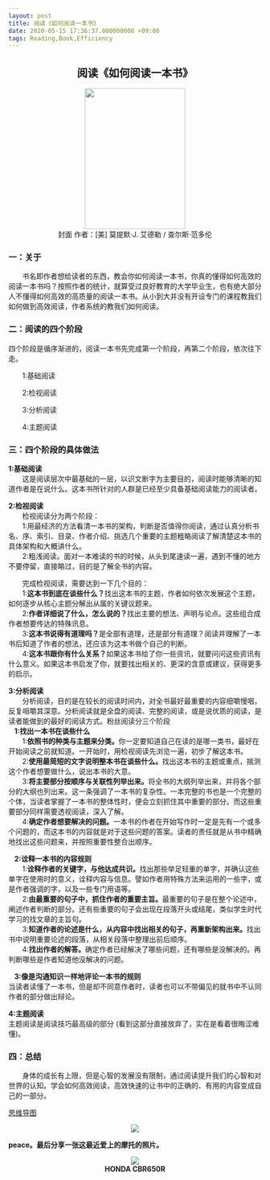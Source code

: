 ```yaml
---
layout: post
title: 阅读《如何阅读一本书》
date: 2020-05-15 17:36:37.000000000 +09:00
tags: Reading,Book,Efficiency
---
```


## <center>阅读《如何阅读一本书》</center>  
<center><img src="https://img1.doubanio.com/view/subject/l/public/s1670978.jpg" width="200" height="280"/></center>
<center>封面 作者：[美] 莫提默·J. 艾德勒 / 查尔斯·范多伦</center>



### 一：关于
&nbsp;&nbsp;&nbsp;&nbsp;&nbsp;&nbsp;&nbsp;书名即作者想给读者的东西，教会你如何阅读一本书，你真的懂得如何高效的阅读一本书吗？按照作者的统计，就算受过良好教育的大学毕业生，也有绝大部分人不懂得如何高效的高质量的阅读一本书。从小到大并没有开设专门的课程教我们如何做到高效阅读，作者系统的教我们如何阅读。

### 二：阅读的四个阶段   
四个阶段是循序渐进的，阅读一本书先完成第一个阶段，再第二个阶段，依次往下走。   

&nbsp;&nbsp;&nbsp;&nbsp;&nbsp;&nbsp;&nbsp;1:基础阅读    

&nbsp;&nbsp;&nbsp;&nbsp;&nbsp;&nbsp;&nbsp;2:检视阅读  

&nbsp;&nbsp;&nbsp;&nbsp;&nbsp;&nbsp;&nbsp;3:分析阅读   

&nbsp;&nbsp;&nbsp;&nbsp;&nbsp;&nbsp;&nbsp;4:主题阅读   

### 三：四个阶段的具体做法
<strong>1:基础阅读</strong>   
&nbsp;&nbsp;&nbsp;&nbsp;&nbsp;&nbsp;&nbsp;这是阅读层次中最基础的一层，以识文断字为主要目的，阅读时能够清晰的知道作者是在说什么。这本书所针对的人群是已经至少具备基础阅读能力的阅读者。


<strong>2:检视阅读</strong>   
&nbsp;&nbsp;&nbsp;&nbsp;&nbsp;&nbsp;&nbsp;检视阅读分为两个阶段：   
&nbsp;&nbsp;&nbsp;&nbsp;&nbsp;&nbsp;&nbsp;1:用最经济的方法看清一本书的架构，判断是否值得你阅读，通过认真分析书名、序、索引、目录、作者介绍、挑选几个重要的主题粗略阅读了解清楚这本书的具体架构和大概讲什么。    
&nbsp;&nbsp;&nbsp;&nbsp;&nbsp;&nbsp;&nbsp;2:粗浅阅读。面对一本难读的书的时候，从头到尾速读一遍，遇到不懂的地方不要停留，直接略过，目的是了解全书的内容。    
   
&nbsp;&nbsp;&nbsp;&nbsp;&nbsp;&nbsp;&nbsp;完成检视阅读，需要达到一下几个目的：  
&nbsp;&nbsp;&nbsp;&nbsp;&nbsp;&nbsp;&nbsp;1:<strong>这本书到底在谈些什么？</strong>找出这本书的主题，作者如何依次发展这个主题，如何逐步从核心主题分解出从属的关键议题来。   
&nbsp;&nbsp;&nbsp;&nbsp;&nbsp;&nbsp;&nbsp;2:<strong>作者详细说了什么，怎么说的？</strong>找出主要的想法、声明与论点。这些组合成作者想要传达的特殊讯息。   
&nbsp;&nbsp;&nbsp;&nbsp;&nbsp;&nbsp;&nbsp;3:<strong>这本书说得有道理吗？</strong>是全部有道理，还是部分有道理？阅读并理解了一本书后知道了作者的想法，还应该为这本书做个自己的判断。    
&nbsp;&nbsp;&nbsp;&nbsp;&nbsp;&nbsp;&nbsp;4:<strong>这本书跟你有什么关系？</strong>如果这本书给了你一些资讯，就要问问这些资讯有什么意义。如果这本书启发了你，就要找出相关的、更深的含意或建议，获得更多的启示。   

<strong>3:分析阅读</strong>   
&nbsp;&nbsp;&nbsp;&nbsp;&nbsp;&nbsp;&nbsp;分析阅读，目的是在较长的阅读时间内，对全书最好最重要的内容细嚼慢咽，反复咀嚼其深意。分析阅读就是全盘的阅读、完整的阅读，或是说优质的阅读，是读者能做到的最好的阅读方式。粉丝阅读分三个阶段  
&nbsp;&nbsp;&nbsp;<strong>1:找出一本书在谈些什么</strong>    
&nbsp;&nbsp;&nbsp;&nbsp;&nbsp;&nbsp;&nbsp;1:<strong>依照书的种类与主题来分类。</strong>你一定要知道自己在读的是哪一类书，最好在开始阅读之前就知道。一开始时，用检视阅读先浏览一遍，初步了解这本书。   
&nbsp;&nbsp;&nbsp;&nbsp;&nbsp;&nbsp;&nbsp;2:<strong>使用最简短的文字说明整本书在谈些什么。</strong>找出这本书的主题或重点，揣测这个作者想要做什么，说出本书的大意。  
&nbsp;&nbsp;&nbsp;&nbsp;&nbsp;&nbsp;&nbsp;3:<strong>将主要部分按顺序与关联性列举出来。</strong>将全书的大纲列举出来，并将各个部分的大纲也列出来。这一条强调了一本书的复杂性。一本完整的书也是一个完整的个体，当读者掌握了一本书的整体性时，便会立刻抓住其中重要的部分。而这些重要部分同样需要透视阅读，深入了解。  
&nbsp;&nbsp;&nbsp;&nbsp;&nbsp;&nbsp;&nbsp;4:<strong>确定作者想要解决的问题。</strong>一本书的作者在开始写作时一定是先有一个或多个问题的，而这本书的内容就是对于这些问题的答案。读者的责任就是从书中精确地找出这些问题来，并按照重要性整合出顺序。     

&nbsp;&nbsp;&nbsp;<strong>2:诠释一本书的内容规则</strong>   
&nbsp;&nbsp;&nbsp;&nbsp;&nbsp;&nbsp;&nbsp;1:<strong>诠释作者的关键字，与他达成共识。</strong>找出那些举足轻重的单字，并确认这些单字在使用时的意义，诠释内容与信息。譬如作者用特殊方法来运用的一些字，或是作者强调的字，以及一些专门用语等。  
&nbsp;&nbsp;&nbsp;&nbsp;&nbsp;&nbsp;&nbsp;2:<strong>由最重要的句子中，抓住作者的重要主旨。</strong>最重要的句子是在整个论述中，阐述作者判断的部分。还有些重要的句子会出现在段落开头或结尾，类似学生时代学习的找文章的主旨句。  
&nbsp;&nbsp;&nbsp;&nbsp;&nbsp;&nbsp;&nbsp;3:<strong>知道作者的论述是什么，从内容中找出相关的句子，再重新架构出来。</strong>找出书中说明重要论述的段落，从相关段落中整理出前后顺序。  
&nbsp;&nbsp;&nbsp;&nbsp;&nbsp;&nbsp;&nbsp;4:<strong>找出作者的解答。</strong>确定作者已经解决了哪些问题，还有哪些是没解决的。再判断哪些是作者知道他没解决的问题。  

&nbsp;&nbsp;&nbsp;<strong>3:像是沟通知识一样地评论一本书的规则</strong>   
当读者读懂了一本书，但是却不同意作者时，读者也可以不带偏见的就书中不认同作者的部分做出辩论。   

<strong>4:主题阅读</strong>  
主题阅读是阅读技巧最高级的部分 (看到这部分直接放弃了，实在是看着很晦涩难懂)。

### 四：总结  
&nbsp;&nbsp;&nbsp;&nbsp;&nbsp;&nbsp;&nbsp;身体的成长有上限，但是心智的发展没有限制，通过阅读提升我们的心智和对世界的认知。学会如何高效阅读，高效快速的让书中的正确的、有用的内容变成自己的一部分。



[思维导图](https://wx2.sinaimg.cn/large/797bb4bfly1gesyx6i9ejj20u01qpnpd.jpg "花树图")
<center><img src="https://wx2.sinaimg.cn/large/797bb4bfly1gesyx6i9ejj20u01qpnpd.jpg"/></center>




<strong>peace。最后分享一张这最近爱上的摩托的照片。</strong>
<center><img src="https://wx2.sinaimg.cn/mw1024/797bb4bfly1gesyuu505tj21900u0n9l.jpg"/></center>
<strong><center>HONDA CBR650R</center></strong>












   
   